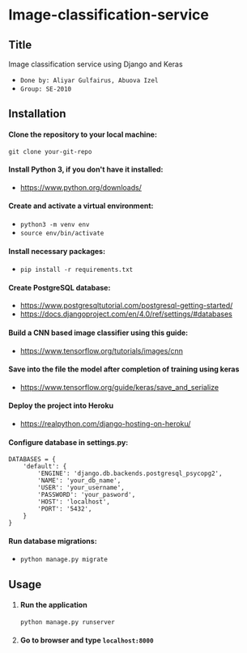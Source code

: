 # Image-classification-service
## Title
Image classification service using Django and Keras

* ``Done by: Aliyar Gulfairus, Abuova Izel``
* ``Group: SE-2010``

## Installation
#### Clone the repository to your local machine:
``git clone your-git-repo``  
#### Install Python 3, if you don't have it installed:
* https://www.python.org/downloads/
#### Create and activate a virtual environment:
* `python3 -m venv env`
* `source env/bin/activate`
#### Install necessary packages:
* `pip install -r requirements.txt`
#### Create PostgreSQL database:
* https://www.postgresqltutorial.com/postgresql-getting-started/
* https://docs.djangoproject.com/en/4.0/ref/settings/#databases
#### Build a CNN based image classifier using this guide:
* https://www.tensorflow.org/tutorials/images/cnn
#### Save into the file the model after completion of training using keras
* https://www.tensorflow.org/guide/keras/save_and_serialize
#### Deploy the project into Heroku
* https://realpython.com/django-hosting-on-heroku/
#### Configure database in settings.py:
```
DATABASES = {
    'default': {
        'ENGINE': 'django.db.backends.postgresql_psycopg2',
        'NAME': 'your_db_name',
        'USER': 'your_username',
        'PASSWORD': 'your_pasword',
        'HOST': 'localhost',
        'PORT': '5432',
    }
}
```
#### Run database migrations:
* `python manage.py migrate`
## Usage
1. #### Run the application
    `python manage.py runserver` 
2. #### Go to browser and type `localhost:8000`
